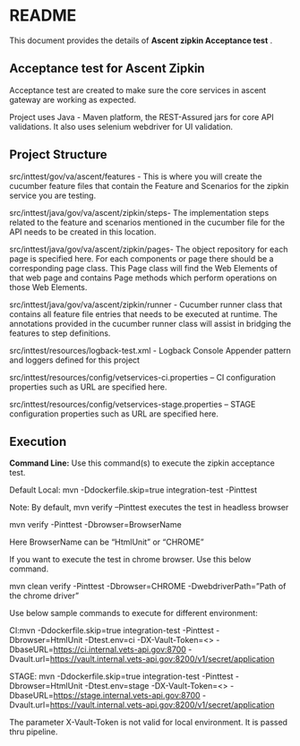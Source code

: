 # README #

This document provides the details of **Ascent zipkin Acceptance test** .

## Acceptance test for Ascent Zipkin ##
Acceptance test are created to make sure the core services in ascent gateway are working as expected.

Project uses Java - Maven platform, the REST-Assured jars for core API validations. It also uses selenium webdriver for UI validation.

## Project Structure ##

src/inttest/gov/va/ascent/features - This is where you will create the cucumber feature files that contain the Feature and Scenarios for the zipkin service you are testing.

src/inttest/java/gov/va/ascent/zipkin/steps- The implementation steps related to the feature and scenarios mentioned in the cucumber file for the API needs to be created in this location.

src/inttest/java/gov/va/ascent/zipkin/pages-  The object repository for each page is specified here. For each components or page there should be a corresponding page class. This Page class will find the Web Elements of that web page and contains Page methods which perform operations on those Web Elements.

src/inttest/java/gov/va/ascent/zipkin/runner - Cucumber runner class that contains all feature file entries that needs to be executed at runtime. The annotations provided in the cucumber runner class will assist in bridging the features to step definitions.

src/inttest/resources/logback-test.xml - Logback Console Appender pattern and loggers defined for this project

src/inttest/resources/config/vetservices-ci.properties – CI configuration properties such as URL are specified here.

src/inttest/resources/config/vetservices-stage.properties – STAGE configuration properties such as URL are specified here.

## Execution ##
**Command Line:** Use this command(s) to execute the zipkin acceptance test. 

Default Local: mvn -Ddockerfile.skip=true integration-test -Pinttest

Note: By default, mvn verify –Pinttest executes the test in headless browser

mvn verify -Pinttest -Dbrowser=BrowserName

Here BrowserName  can be “HtmlUnit” or “CHROME”

If you want to execute the test in chrome browser. Use this below command. 

mvn clean verify -Pinttest -Dbrowser=CHROME -DwebdriverPath=”Path of the chrome driver”

Use below sample commands to execute for different environment:

CI:mvn -Ddockerfile.skip=true integration-test -Pinttest -Dbrowser=HtmlUnit -Dtest.env=ci -DX-Vault-Token=<>  -DbaseURL=https://ci.internal.vets-api.gov:8700 -Dvault.url=https://vault.internal.vets-api.gov:8200/v1/secret/application

STAGE: mvn -Ddockerfile.skip=true integration-test -Pinttest -Dbrowser=HtmlUnit -Dtest.env=stage -DX-Vault-Token=<>  -DbaseURL=https://stage.internal.vets-api.gov:8700 -Dvault.url=https://vault.internal.vets-api.gov:8200/v1/secret/application

The parameter X-Vault-Token is not valid for local environment. It is passed thru pipeline. 



